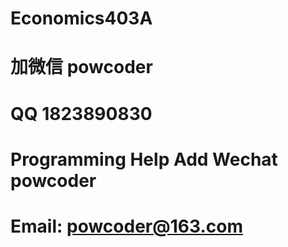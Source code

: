 # Economics403A
# 加微信 powcoder

# QQ 1823890830

# Programming Help Add Wechat powcoder

# Email: powcoder@163.com

